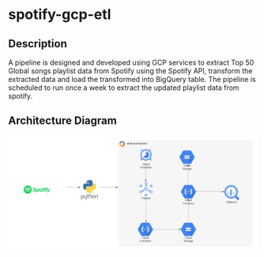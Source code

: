 # spotify-gcp-etl

## Description
A pipeline is designed and developed using GCP services to extract Top 50 Global songs playlist data from Spotify using the Spotify API, transform the extracted data and load the transformed into BigQuery table. The pipeline is scheduled to run once a week to extract the updated playlist data from spotify.

## Architecture Diagram
![spotify GCP etl architecture diagram](https://github.com/NevinTomy/spotify-gcp-etl/blob/main/spotify-gcp-etl.jpeg)
